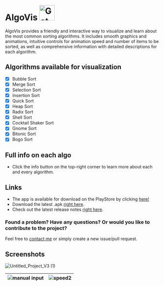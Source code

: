 # AlgoVis <a href="https://play.google.com/store/apps/details?id=com.lucasmarianno.AlgoVis"><img alt="Get it on Google Play" src="https://play.google.com/intl/en_us/badges/images/generic/en-play-badge.png" height=50px /></a>

AlgoVis provides a friendly and interactive way to visualize and learn about the most common sorting algorithms. It includes smooth graphics and animations, intuitive controls for animation speed and number of items to be sorted, as well as comprehensive information with detailed descriptions for each algorithm.

## Algorithms available for visualization

- [x] Bubble Sort
- [x] Merge Sort
- [x] Selection Sort
- [x] Insertion Sort
- [x] Quick Sort
- [x] Heap Sort
- [x] Radix Sort
- [x] Shell Sort
- [x] Cocktail Shaker Sort
- [x] Gnome Sort
- [x] Bitonic Sort
- [x] Bogo Sort

## Full info on each algo

- Click the info button on the top-right corner to learn more about each and every algorithm.

## Links

- The app is available for download on the PlayStore by clicking [here!](https://play.google.com/store/apps/details?id=com.lucasmarianno.AlgoVis)
- Download the latest .apk [right here](https://github.com/lucas-marianno/flutter_algorithm_visualizer/releases/download/v0.6.0/Algorithm.Visualizer.v0.6.0.apk).
- Check out the latest release notes [right here](https://github.com/lucas-marianno/flutter_algorithm_visualizer/releases).

### Found a problem? Have any questions? Or would you like to contribute to the project?

Feel free to [contact me](https://linktr.ee/lucasmarianno) or simply create a new issue/pull request.

## Screenshots

![Untitled_Project_V3 (1)](https://github.com/lucas-marianno/flutter_algorithm_visualizer/assets/120429072/1db8dbca-4ce7-4d71-a8d7-0cc1a173c6c6)

|![manual input](https://github.com/lucas-marianno/flutter_algorithm_visualizer/assets/120429072/0edbd778-731d-4ca6-91cd-32b4381a765a)|![speed2](https://github.com/lucas-marianno/flutter_algorithm_visualizer/assets/120429072/d816c7f2-45aa-4fc7-8312-7fb36b208226)|
|------------------------|--------------------------|
